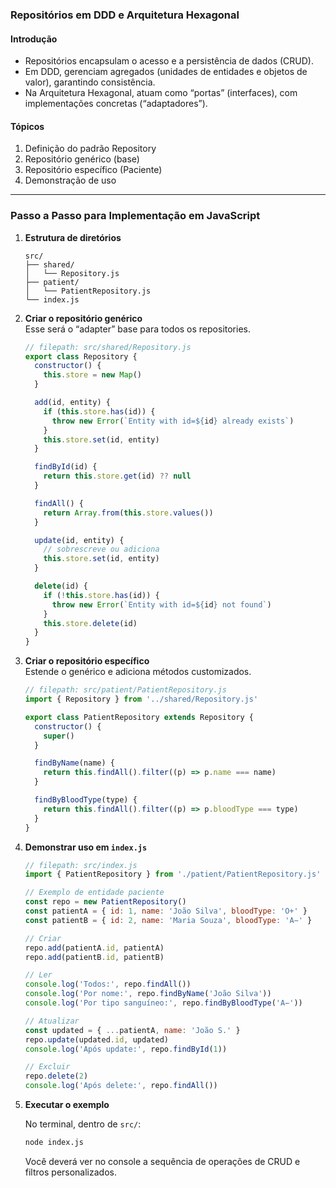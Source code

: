 ### **Repositórios em DDD e Arquitetura Hexagonal**

#### Introdução

- Repositórios encapsulam o acesso e a persistência de dados (CRUD).
- Em DDD, gerenciam agregados (unidades de entidades e objetos de valor), garantindo consistência.
- Na Arquitetura Hexagonal, atuam como “portas” (interfaces), com implementações concretas (“adaptadores”).

#### Tópicos

1. Definição do padrão Repository
2. Repositório genérico (base)
3. Repositório específico (Paciente)
4. Demonstração de uso

---

### Passo a Passo para Implementação em JavaScript

1. **Estrutura de diretórios**

   ```
   src/
   ├── shared/
   │   └── Repository.js
   ├── patient/
   │   └── PatientRepository.js
   └── index.js
   ```

2. **Criar o repositório genérico**  
   Esse será o “adapter” base para todos os repositories.

   ```javascript
   // filepath: src/shared/Repository.js
   export class Repository {
     constructor() {
       this.store = new Map()
     }

     add(id, entity) {
       if (this.store.has(id)) {
         throw new Error(`Entity with id=${id} already exists`)
       }
       this.store.set(id, entity)
     }

     findById(id) {
       return this.store.get(id) ?? null
     }

     findAll() {
       return Array.from(this.store.values())
     }

     update(id, entity) {
       // sobrescreve ou adiciona
       this.store.set(id, entity)
     }

     delete(id) {
       if (!this.store.has(id)) {
         throw new Error(`Entity with id=${id} not found`)
       }
       this.store.delete(id)
     }
   }
   ```

3. **Criar o repositório específico**  
   Estende o genérico e adiciona métodos customizados.

   ```javascript
   // filepath: src/patient/PatientRepository.js
   import { Repository } from '../shared/Repository.js'

   export class PatientRepository extends Repository {
     constructor() {
       super()
     }

     findByName(name) {
       return this.findAll().filter((p) => p.name === name)
     }

     findByBloodType(type) {
       return this.findAll().filter((p) => p.bloodType === type)
     }
   }
   ```

4. **Demonstrar uso em `index.js`**

   ```javascript
   // filepath: src/index.js
   import { PatientRepository } from './patient/PatientRepository.js'

   // Exemplo de entidade paciente
   const repo = new PatientRepository()
   const patientA = { id: 1, name: 'João Silva', bloodType: 'O+' }
   const patientB = { id: 2, name: 'Maria Souza', bloodType: 'A−' }

   // Criar
   repo.add(patientA.id, patientA)
   repo.add(patientB.id, patientB)

   // Ler
   console.log('Todos:', repo.findAll())
   console.log('Por nome:', repo.findByName('João Silva'))
   console.log('Por tipo sanguíneo:', repo.findByBloodType('A−'))

   // Atualizar
   const updated = { ...patientA, name: 'João S.' }
   repo.update(updated.id, updated)
   console.log('Após update:', repo.findById(1))

   // Excluir
   repo.delete(2)
   console.log('Após delete:', repo.findAll())
   ```

5. **Executar o exemplo**

   No terminal, dentro de `src/`:

   ```bash
   node index.js
   ```

   Você deverá ver no console a sequência de operações de CRUD e filtros personalizados.
